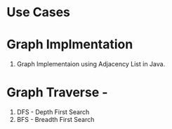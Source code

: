 # Use Cases

# Graph Implmentation
1. Graph Implementaion using Adjacency List in Java.

# Graph Traverse -
1. DFS - Depth First Search
2. BFS - Breadth First Search
   
